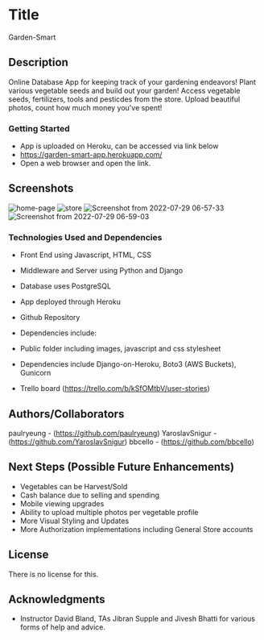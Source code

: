 # Title

Garden-Smart

## Description

Online Database App for keeping track of your gardening endeavors! Plant various vegetable seeds and build out your garden! Access vegetable seeds, fertilizers, tools and pesticdes from the store. Upload beautiful photos, count how much money you've spent!

### Getting Started

- App is uploaded on Heroku, can be accessed via link below
- https://garden-smart-app.herokuapp.com/
- Open a web browser and open the link.

## Screenshots
![home-page](https://user-images.githubusercontent.com/105737940/181748238-27b2fa11-95e1-4220-9c12-d1b106aa2861.png)
![store](https://user-images.githubusercontent.com/105737940/181748278-79c4c921-2b6d-47ed-9826-dc5f6662f065.png)
![Screenshot from 2022-07-29 06-57-33](https://user-images.githubusercontent.com/105737940/181748287-19d311d7-988e-4eb4-9c35-4acc51cabef7.png)
![Screenshot from 2022-07-29 06-59-03](https://user-images.githubusercontent.com/105737940/181748296-fc394177-2773-49e9-9f3b-9970ada8fc8c.png)

### Technologies Used and Dependencies

- Front End using Javascript, HTML, CSS
- Middleware and Server using Python and Django
- Database uses PostgreSQL
- App deployed through Heroku
- Github Repository

- Dependencies include:
- Public folder including images, javascript and css stylesheet
- Dependencies include Django-on-Heroku, Boto3 (AWS Buckets), Gunicorn
- Trello board (https://trello.com/b/kSfOMtbV/user-stories)

## Authors/Collaborators

paulryeung - (https://github.com/paulryeung)
YaroslavSnigur - (https://github.com/YaroslavSnigur)
bbcello - (https://github.com/bbcello)

## Next Steps (Possible Future Enhancements)

- Vegetables can be Harvest/Sold
- Cash balance due to selling and spending
- Mobile viewing upgrades
- Ability to upload multiple photos per vegetable profile
- More Visual Styling and Updates
- More Authorization implementations including General Store accounts

## License

There is no license for this.

## Acknowledgments

- Instructor David Bland, TAs Jibran Supple and Jivesh Bhatti for various forms of help and advice.
